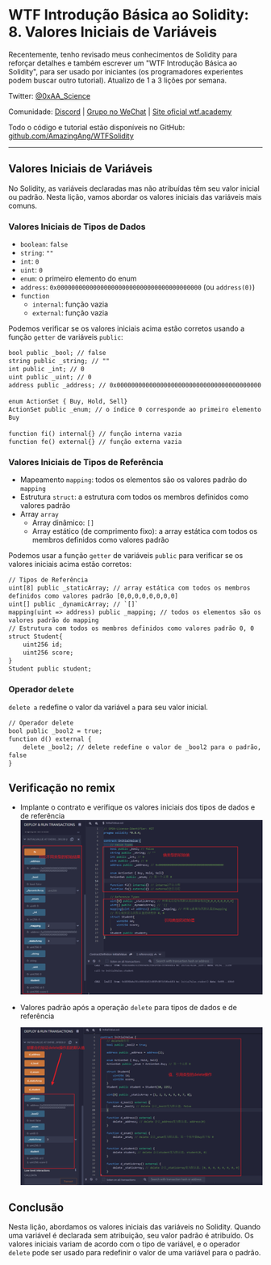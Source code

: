 # WTF Introdução Básica ao Solidity: 8. Valores Iniciais de Variáveis

Recentemente, tenho revisado meus conhecimentos de Solidity para reforçar detalhes e também escrever um "WTF Introdução Básica ao Solidity", para ser usado por iniciantes (os programadores experientes podem buscar outro tutorial). Atualizo de 1 a 3 lições por semana.

Twitter: [@0xAA_Science](https://twitter.com/0xAA_Science)

Comunidade: [Discord](https://discord.gg/5akcruXrsk) | [Grupo no WeChat](https://docs.google.com/forms/d/e/1FAIpQLSe4KGT8Sh6sJ7hedQRuIYirOoZK_85miz3dw7vA1-YjodgJ-A/viewform?usp=sf_link) | [Site oficial wtf.academy](https://wtf.academy)

Todo o código e tutorial estão disponíveis no GitHub: [github.com/AmazingAng/WTFSolidity](https://github.com/AmazingAng/WTFSolidity)

---

## Valores Iniciais de Variáveis

No Solidity, as variáveis declaradas mas não atribuídas têm seu valor inicial ou padrão. Nesta lição, vamos abordar os valores iniciais das variáveis mais comuns.

### Valores Iniciais de Tipos de Dados

- `boolean`: `false`
- `string`: `""`
- `int`: `0`
- `uint`: `0`
- `enum`: o primeiro elemento do enum
- `address`: `0x0000000000000000000000000000000000000000` (ou `address(0)`)
- `function`
  - `internal`: função vazia
  - `external`: função vazia

Podemos verificar se os valores iniciais acima estão corretos usando a função `getter` de variáveis `public`:

```solidity
bool public _bool; // false
string public _string; // ""
int public _int; // 0
uint public _uint; // 0
address public _address; // 0x0000000000000000000000000000000000000000

enum ActionSet { Buy, Hold, Sell}
ActionSet public _enum; // o índice 0 corresponde ao primeiro elemento Buy

function fi() internal{} // função interna vazia
function fe() external{} // função externa vazia
```

### Valores Iniciais de Tipos de Referência

- Mapeamento `mapping`: todos os elementos são os valores padrão do `mapping`
- Estrutura `struct`: a estrutura com todos os membros definidos como valores padrão
- Array `array`
  - Array dinâmico: `[]`
  - Array estático (de comprimento fixo): a array estática com todos os membros definidos como valores padrão

Podemos usar a função `getter` de variáveis `public` para verificar se os valores iniciais acima estão corretos:

```solidity
// Tipos de Referência
uint[8] public _staticArray; // array estática com todos os membros definidos como valores padrão [0,0,0,0,0,0,0,0]
uint[] public _dynamicArray; // `[]`
mapping(uint => address) public _mapping; // todos os elementos são os valores padrão do mapping
// Estrutura com todos os membros definidos como valores padrão 0, 0
struct Student{
    uint256 id;
    uint256 score; 
}
Student public student;
```

### Operador `delete`

`delete a` redefine o valor da variável `a` para seu valor inicial.

```solidity
// Operador delete
bool public _bool2 = true; 
function d() external {
    delete _bool2; // delete redefine o valor de _bool2 para o padrão, false
}
```

## Verificação no remix

- Implante o contrato e verifique os valores iniciais dos tipos de dados e de referência
    ![8-1.png](./img/8-1.png)

- Valores padrão após a operação `delete` para tipos de dados e de referência

    ![8-2.png](./img/8-2.png)

## Conclusão

Nesta lição, abordamos os valores iniciais das variáveis no Solidity. Quando uma variável é declarada sem atribuição, seu valor padrão é atribuído. Os valores iniciais variam de acordo com o tipo de variável, e o operador `delete` pode ser usado para redefinir o valor de uma variável para o padrão.

<!-- This file was translated using AI by repo_ai_translate. For more information, visit https://github.com/marcelojsilva/repo_ai_translate -->